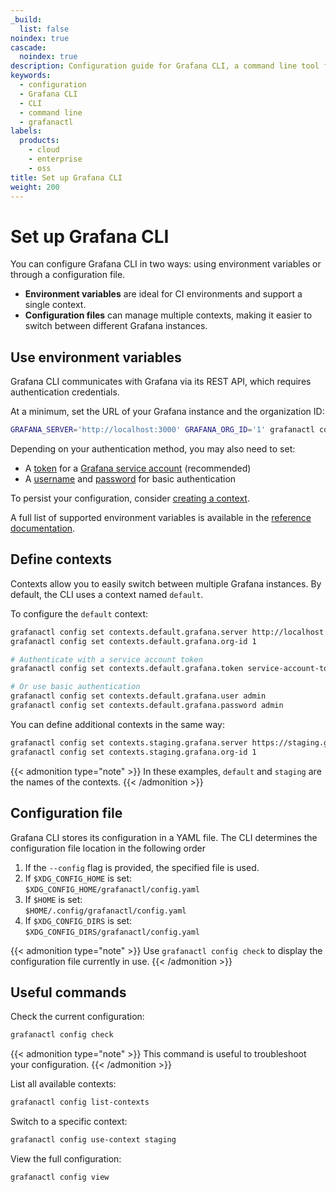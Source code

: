 ```yaml
---
_build:
  list: false
noindex: true
cascade:
  noindex: true
description: Configuration guide for Grafana CLI, a command line tool for managing Grafana resources as code.
keywords:
  - configuration
  - Grafana CLI
  - CLI
  - command line
  - grafanactl
labels:
  products:
    - cloud
    - enterprise
    - oss
title: Set up Grafana CLI
weight: 200
---
```


# Set up Grafana CLI

You can configure Grafana CLI in two ways: using environment variables or through a configuration file.

- **Environment variables** are ideal for CI environments and support a single context.
- **Configuration files** can manage multiple contexts, making it easier to switch between different Grafana instances.

## Use environment variables

Grafana CLI communicates with Grafana via its REST API, which requires authentication credentials.

At a minimum, set the URL of your Grafana instance and the organization ID:

```bash
GRAFANA_SERVER='http://localhost:3000' GRAFANA_ORG_ID='1' grafanactl config check
```

Depending on your authentication method, you may also need to set:

- A [token](https://github.com/grafana/grafanactl/blob/main/docs/reference/environment-variables/index.md#grafana_token) for a [Grafana service account](https://grafana.com/docs/grafana/latest/administration/service-accounts/) (recommended)
- A [username](https://github.com/grafana/grafanactl/blob/main/docs/reference/environment-variables/index.md#grafana_user) and [password](https://github.com/grafana/grafanactl/blob/main/docs/reference/environment-variables/index.md#grafana_password) for basic authentication

To persist your configuration, consider [creating a context](#defining-contexts).

A full list of supported environment variables is available in the [reference documentation](https://github.com/grafana/grafanactl/blob/main/docs/reference/environment-variables/index.md#environment-variables-reference).

## Define contexts

Contexts allow you to easily switch between multiple Grafana instances. By default, the CLI uses a context named `default`.

To configure the `default` context:

```bash
grafanactl config set contexts.default.grafana.server http://localhost:3000
grafanactl config set contexts.default.grafana.org-id 1

# Authenticate with a service account token
grafanactl config set contexts.default.grafana.token service-account-token

# Or use basic authentication
grafanactl config set contexts.default.grafana.user admin
grafanactl config set contexts.default.grafana.password admin
```

You can define additional contexts in the same way:

```bash
grafanactl config set contexts.staging.grafana.server https://staging.grafana.example
grafanactl config set contexts.staging.grafana.org-id 1
```

{{< admonition type="note" >}}
In these examples, `default` and `staging` are the names of the contexts.
{{< /admonition >}}

## Configuration file

Grafana CLI stores its configuration in a YAML file. The CLI determines the configuration file location in the following order

1. If the `--config` flag is provided, the specified file is used.
2. If `$XDG_CONFIG_HOME` is set:  
   `$XDG_CONFIG_HOME/grafanactl/config.yaml`
3. If `$HOME` is set:  
   `$HOME/.config/grafanactl/config.yaml`
4. If `$XDG_CONFIG_DIRS` is set:  
   `$XDG_CONFIG_DIRS/grafanactl/config.yaml`

{{< admonition type="note" >}}
Use `grafanactl config check` to display the configuration file currently in use.
{{< /admonition >}}

## Useful commands

Check the current configuration:

```bash
grafanactl config check
```

{{< admonition type="note" >}}
This command is useful to troubleshoot your configuration.
{{< /admonition >}}

List all available contexts:

```bash
grafanactl config list-contexts
```

Switch to a specific context:

```bash
grafanactl config use-context staging
```

View the full configuration:

```bash
grafanactl config view
```

